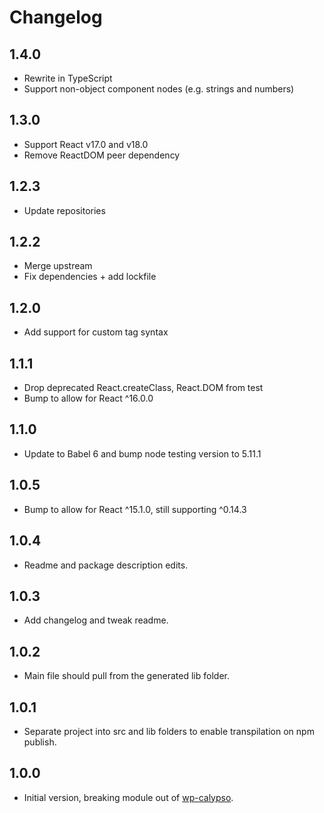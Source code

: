 # Changelog

## 1.4.0
* Rewrite in TypeScript
* Support non-object component nodes (e.g. strings and numbers)

## 1.3.0
* Support React v17.0 and v18.0
* Remove ReactDOM peer dependency

## 1.2.3
* Update repositories

## 1.2.2
* Merge upstream
* Fix dependencies + add lockfile

## 1.2.0
* Add support for custom tag syntax

## 1.1.1
* Drop deprecated React.createClass, React.DOM from test
* Bump to allow for React ^16.0.0

## 1.1.0
* Update to Babel 6 and bump node testing version to 5.11.1

## 1.0.5

* Bump to allow for React ^15.1.0, still supporting ^0.14.3

## 1.0.4

* Readme and package description edits.

## 1.0.3

* Add changelog and tweak readme.

## 1.0.2

* Main file should pull from the generated lib folder.

## 1.0.1

* Separate project into src and lib folders to enable transpilation on npm publish.

## 1.0.0

* Initial version, breaking module out of [wp-calypso](https://github.com/Automattic/wp-calypso).
